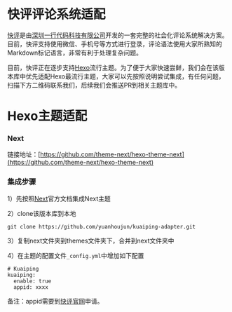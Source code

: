 快评评论系统适配
===
[快评](https://kuaiping.yhdm360.com)是由[深圳一行代码科技有限公司](https://yhdm360.com)开发的一套完整的社会化评论系统解决方案。目前，快评支持使用微信、手机号等方式进行登录，评论语法使用大家所熟知的Markdown标记语言，非常有利于处理复杂问题。

目前，快评正在逐步支持[Hexo](https://github.com/hexojs/hexo)流行主题。为了便于大家快速尝鲜，我们会在该版本库中优先适配Hexo最流行主题，大家可以先按照说明尝试集成，有任何问题，扫描下方二维码联系我们，后续我们会推送PR到相关主题库中。

Hexo主题适配
====
### Next
链接地址：[https://github.com/theme-next/hexo-theme-next](https://github.com/theme-next/hexo-theme-next)

### 集成步骤
1）先按照[Next](https://github.com/theme-next/hexo-theme-next)官方文档集成Next主题

2）clone该版本库到本地

```
git clone https://github.com/yuanhoujun/kuaiping-adapter.git
```

3）复制next文件夹到themes文件夹下，合并到next文件夹中

4）在主题的配置文件`_config.yml`中增加如下配置

```
# Kuaiping
kuaiping:
  enable: true
  appid: xxxx
```

备注：appid需要到[快评官网](https://kuaiping.yhdm360.com)申请。


